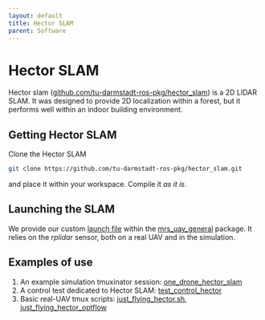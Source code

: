 ```yaml
---
layout: default
title: Hector SLAM
parent: Software
---
```


# Hector SLAM

Hector slam ([github.com/tu-darmstadt-ros-pkg/hector_slam](http://github.com/tu-darmstadt-ros-pkg/hector_slam)) is a 2D LIDAR SLAM.
It was designed to provide 2D localization within a forest, but it performs well within an indoor building environment.

## Getting Hector SLAM

Clone the Hector SLAM
```bash
git clone https://github.com/tu-darmstadt-ros-pkg/hector_slam.git
```
and place it within your workspace.
Compile it *as it is*.

## Launching the SLAM

We provide our custom [launch file](https://github.com/ctu-mrs/mrs_uav_general/blob/master/launch/hector_slam.launch) within the [mrs_uav_general](https://github.com/ctu-mrs/mrs_uav_general) package.
It relies on the *rplidar* sensor, both on a real UAV and in the simulation.

## Examples of use

1. An example simulation tmuxinator session: [one_drone_hector_slam](https://github.com/ctu-mrs/simulation/tree/master/example_tmux_scripts/one_drone_hector_slam)
2. A control test dedicated to Hector SLAM: [test_control_hector](https://github.com/ctu-mrs/mrs_uav_testing/tree/master/tmux/test_control_hector)
3. Basic real-UAV tmux scripts: [just_flying_hector.sh](https://github.com/ctu-mrs/uav_core/blob/master/tmux_scripts/just_flying_hector.sh), [just_flying_hector_optflow](https://github.com/ctu-mrs/uav_core/tree/master/tmux_scripts/just_flying_hector_opflow)
